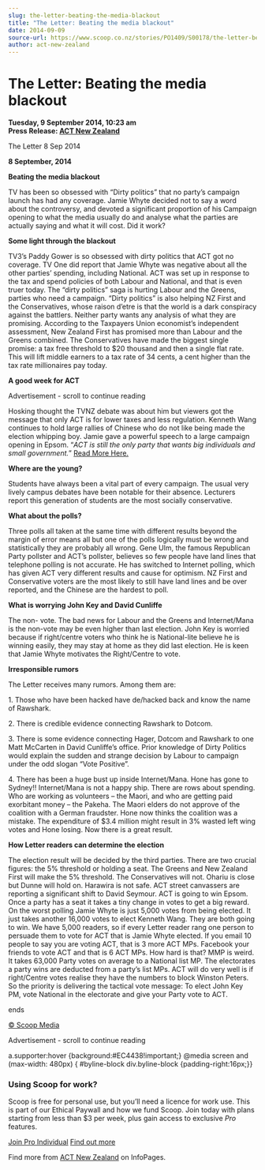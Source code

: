 ```yaml
---
slug: the-letter-beating-the-media-blackout
title: "The Letter: Beating the media blackout"
date: 2014-09-09
source-url: https://www.scoop.co.nz/stories/PO1409/S00178/the-letter-beating-the-media-blackout.htm
author: act-new-zealand
---
```

The Letter: Beating the media blackout
======================================

**Tuesday, 9 September 2014, 10:23 am**  
**Press Release: [ACT New Zealand](https://info.scoop.co.nz/ACT_New_Zealand)**

The Letter 8 Sep 2014

**8 September, 2014**

**Beating the media blackout**

TV has been so obsessed with “Dirty politics” that no party’s campaign launch has had any coverage. Jamie Whyte decided not to say a word about the controversy, and devoted a significant proportion of his Campaign opening to what the media usually do and analyse what the parties are actually saying and what it will cost. Did it work?

**Some light through the blackout**

TV3’s Paddy Gower is so obsessed with dirty politics that ACT got no coverage. TV One did report that Jamie Whyte was negative about all the other parties’ spending, including National. ACT was set up in response to the tax and spend policies of both Labour and National, and that is even truer today. The “dirty politics” saga is hurting Labour and the Greens, parties who need a campaign. “Dirty politics” is also helping NZ First and the Conservatives, whose raison d’etre is that the world is a dark conspiracy against the battlers. Neither party wants any analysis of what they are promising. According to the Taxpayers Union economist’s independent assessment, New Zealand First has promised more than Labour and the Greens combined. The Conservatives have made the biggest single promise: a tax free threshold to $20 thousand and then a single flat rate. This will lift middle earners to a tax rate of 34 cents, a cent higher than the tax rate millionaires pay today.

**A good week for ACT**

Advertisement - scroll to continue reading





Hosking thought the TVNZ debate was about him but viewers got the message that only ACT is for lower taxes and less regulation. Kenneth Wang continues to hold large rallies of Chinese who do not like being made the election whipping boy. Jamie gave a powerful speech to a large campaign opening in Epsom. “_ACT is still the only party that wants big individuals and small government._” [Read More Here.](http://www.act.org.nz/sites/all/modules/civicrm/extern/url.php?u=12867&qid=2260255)[](http://www.act.org.nz/sites/all/modules/civicrm/extern/url.php?u=12867&qid=2260255)

**Where are the young?**

Students have always been a vital part of every campaign. The usual very lively campus debates have been notable for their absence. Lecturers report this generation of students are the most socially conservative.

**What about the polls?**

Three polls all taken at the same time with different results beyond the margin of error means all but one of the polls logically must be wrong and statistically they are probably all wrong. Gene Ulm, the famous Republican Party pollster and ACT’s pollster, believes so few people have land lines that telephone polling is not accurate. He has switched to Internet polling, which has given ACT very different results and cause for optimism. NZ First and Conservative voters are the most likely to still have land lines and be over reported, and the Chinese are the hardest to poll.

**What is worrying John Key and David Cunliffe**

The non- vote. The bad news for Labour and the Greens and Internet/Mana is the non-vote may be even higher than last election. John Key is worried because if right/centre voters who think he is National-lite believe he is winning easily, they may stay at home as they did last election. He is keen that Jamie Whyte motivates the Right/Centre to vote.

**Irresponsible rumors**

  
The Letter receives many rumors. Among them are:

1\. Those who have been hacked have de/hacked back and know the name of Rawshark.

2\. There is credible evidence connecting Rawshark to Dotcom.

3\. There is some evidence connecting Hager, Dotcom and Rawshark to one Matt McCarten in David Cunliffe’s office. Prior knowledge of Dirty Politics would explain the sudden and strange decision by Labour to campaign under the odd slogan “Vote Positive”.

4\. There has been a huge bust up inside Internet/Mana. Hone has gone to Sydney!! Internet/Mana is not a happy ship. There are rows about spending. Who are working as volunteers – the Maori, and who are getting paid exorbitant money – the Pakeha. The Maori elders do not approve of the coalition with a German fraudster. Hone now thinks the coalition was a mistake. The expenditure of $3.4 million might result in 3% wasted left wing votes and Hone losing. Now there is a great result.

**How Letter readers can determine the election**  
  
The election result will be decided by the third parties. There are two crucial figures: the 5% threshold or holding a seat. The Greens and New Zealand First will make the 5% threshold. The Conservatives will not. Ohariu is close but Dunne will hold on. Harawira is not safe. ACT street canvassers are reporting a significant shift to David Seymour. ACT is going to win Epsom. Once a party has a seat it takes a tiny change in votes to get a big reward. On the worst polling Jamie Whyte is just 5,000 votes from being elected. It just takes another 16,000 votes to elect Kenneth Wang. They are both going to win. We have 5,000 readers, so if every Letter reader rang one person to persuade them to vote for ACT that is Jamie Whyte elected. If you email 10 people to say you are voting ACT, that is 3 more ACT MPs. Facebook your friends to vote ACT and that is 6 ACT MPs. How hard is that? MMP is weird. It takes 63,000 Party votes on average to a National list MP. The electorates a party wins are deducted from a party’s list MPs. ACT will do very well is if right/Centre votes realise they have the numbers to block Winston Peters. So the priority is delivering the tactical vote message: To elect John Key PM, vote National in the electorate and give your Party vote to ACT.

ends

[© Scoop Media](http://www.scoop.co.nz/about/terms.html)  

Advertisement - scroll to continue reading



a.supporter:hover {background:#EC4438!important;} @media screen and (max-width: 480px) { #byline-block div.byline-block {padding-right:16px;}}

### Using Scoop for work?

Scoop is free for personal use, but you’ll need a licence for work use. This is part of our Ethical Paywall and how we fund Scoop. Join today with plans starting from less than $3 per week, plus gain access to exclusive _Pro_ features.  
  
[Join Pro Individual](https://pro.scoop.co.nz/Individual/?from=ProIn24) [Find out more](https://pro.scoop.co.nz/using-scoop-for-work/?from=ProIn24)

Find more from [ACT New Zealand](https://info.scoop.co.nz/ACT_New_Zealand) on InfoPages.